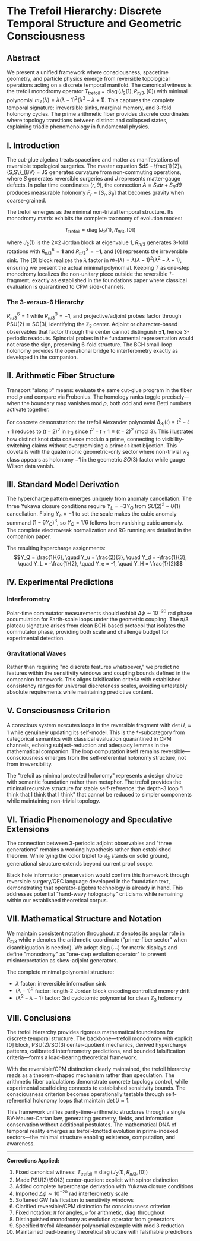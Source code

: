 # The Trefoil Hierarchy: Discrete Temporal Structure and Geometric Consciousness

## Abstract

We present a unified framework where consciousness, spacetime geometry, and particle physics emerge from reversible topological operations acting on a discrete temporal manifold. The canonical witness is the trefoil monodromy operator $T_{\text{trefoil}} = \operatorname{diag}\big(J_2(1), R_{\pi/3}, [0]\big)$ with minimal polynomial $m_T(\lambda) = \lambda(\lambda-1)^2(\lambda^2-\lambda+1)$. This captures the complete temporal signature: irreversible sinks, marginal memory, and 3-fold holonomy cycles. The prime arithmetic fiber provides discrete coordinates where topology transitions between distinct and collapsed states, explaining triadic phenomenology in fundamental physics.

## I. Introduction

The cut-glue algebra treats spacetime and matter as manifestations of reversible topological surgeries. The master equation $dS - \frac{1}{2}\{S,S\}_{BV} = J$ generates curvature from non-commuting operations, where $S$ generates reversible surgeries and $J$ represents matter-gauge defects. In polar time coordinates $(r,\theta)$, the connection $A = S_r dr + S_\theta d\theta$ produces measurable holonomy $F_r = [S_r, S_\theta]$ that becomes gravity when coarse-grained.

The trefoil emerges as the minimal non-trivial temporal structure. Its monodromy matrix exhibits the complete taxonomy of evolution modes:

$$T_{\text{trefoil}} = \operatorname{diag}\big(J_2(1), R_{\pi/3}, [0]\big)$$

where $J_2(1)$ is the 2×2 Jordan block at eigenvalue 1, $R_{\pi/3}$ generates 3-fold rotations with $R_{\pi/3}^6 = \mathbf{1}$ and $R_{\pi/3}^3 = -\mathbf{1}$, and $[0]$ represents the irreversible sink. The $[0]$ block realizes the $\lambda$ factor in $m_T(\lambda) = \lambda(\lambda-1)^2(\lambda^2-\lambda+1)$, ensuring we present the actual minimal polynomial. Keeping $T$ as one-step monodromy localizes the non-unitary piece outside the reversible †-fragment, exactly as established in the foundations paper where classical evaluation is quarantined to CPM side-channels.

### The 3-versus-6 Hierarchy

$R_{\pi/3}^6 = \mathbf{1}$ while $R_{\pi/3}^3 = -\mathbf{1}$, and projective/adjoint probes factor through $\mathrm{PSU}(2) \cong \mathrm{SO}(3)$, identifying the $\mathbb{Z}_2$ center. Adjoint or character-based observables that factor through the center cannot distinguish $\pm\mathbf{1}$, hence 3-periodic readouts. Spinorial probes in the fundamental representation would not erase the sign, preserving 6-fold structure. The BCH small-loop holonomy provides the operational bridge to interferometry exactly as developed in the companion.

## II. Arithmetic Fiber Structure

Transport "along $\mathfrak{p}$" means: evaluate the same cut-glue program in the fiber mod $p$ and compare via Frobenius. The homology ranks toggle precisely—when the boundary map vanishes mod $p$, both odd and even Betti numbers activate together. 

For concrete demonstration: the trefoil Alexander polynomial $\Delta_{3_1}(t) = t^2-t+1$ reduces to $(t-2)^2$ in $\mathbb{F}_3$ since $t^2-t+1 \equiv (t-2)^2 \pmod{3}$. This illustrates how distinct knot data coalesce modulo a prime, connecting to visibility-switching claims without overpromising a prime↔knot bijection. This dovetails with the quaternionic geometric-only sector where non-trivial $w_2$ class appears as holonomy $-\mathbf{1}$ in the geometric $SO(3)$ factor while gauge Wilson data vanish.

## III. Standard Model Derivation

The hypercharge pattern emerges uniquely from anomaly cancellation. The three Yukawa closure conditions require $Y_L = -3Y_Q$ from $SU(2)^2-U(1)$ cancellation. Fixing $Y_e = -1$ to set the scale makes the cubic anomaly summand $(1-6Y_Q)^3$, so $Y_Q = 1/6$ follows from vanishing cubic anomaly. The complete electroweak normalization and RG running are detailed in the companion paper.

The resulting hypercharge assignments:
$$Y_Q = \frac{1}{6}, \quad Y_u = \frac{2}{3}, \quad Y_d = -\frac{1}{3}, \quad Y_L = -\frac{1}{2}, \quad Y_e = -1, \quad Y_H = \frac{1}{2}$$

## IV. Experimental Predictions

### Interferometry
Polar-time commutator measurements should exhibit $\Delta\phi \sim 10^{-20}$ rad phase accumulation for Earth-scale loops under the geometric coupling. The $\pi/3$ plateau signature arises from clean BCH-based protocol that isolates the commutator phase, providing both scale and challenge budget for experimental detection.

### Gravitational Waves
Rather than requiring "no discrete features whatsoever," we predict no features within the sensitivity windows and coupling bounds defined in the companion framework. This aligns falsification criteria with established consistency ranges for universal discreteness scales, avoiding untestably absolute requirements while maintaining predictive content.

## V. Consciousness Criterion

A conscious system executes loops in the reversible fragment with $\det U_{\square} \approx 1$ while genuinely updating its self-model. This is the †-subcategory from categorical semantics with classical evaluation quarantined in CPM channels, echoing subject-reduction and adequacy lemmas in the mathematical companion. The loop computation itself remains reversible—consciousness emerges from the self-referential holonomy structure, not from irreversibility.

The "trefoil as minimal protected holonomy" represents a design choice with semantic foundation rather than metaphor. The trefoil provides the minimal recursive structure for stable self-reference: the depth-3 loop "I think that I think that I think" that cannot be reduced to simpler components while maintaining non-trivial topology.

## VI. Triadic Phenomenology and Speculative Extensions

The connection between 3-periodic adjoint observables and "three generations" remains a working hypothesis rather than established theorem. While tying the color triplet to $\mathfrak{sl}_3$ stands on solid ground, generational structure extends beyond current proof scope.

Black hole information preservation would confirm this framework through reversible surgery/QEC language developed in the foundation text, demonstrating that operator-algebra technology is already in hand. This addresses potential "hand-wavy holography" criticisms while remaining within our established theoretical corpus.

## VII. Mathematical Structure and Notation

We maintain consistent notation throughout: $\pi$ denotes its angular role in $R_{\pi/3}$ while $\mathfrak{p}$ denotes the arithmetic coordinate ("prime-fiber sector" when disambiguation is needed). We adopt $\operatorname{diag}(\cdots)$ for matrix displays and define "monodromy" as "one-step evolution operator" to prevent misinterpretation as skew-adjoint generators.

The complete minimal polynomial structure:
- $\lambda$ factor: irreversible information sink
- $(\lambda-1)^2$ factor: length-2 Jordan block encoding controlled memory drift  
- $(\lambda^2-\lambda+1)$ factor: 3rd cyclotomic polynomial for clean $\mathbb{Z}_3$ holonomy

## VIII. Conclusions

The trefoil hierarchy provides rigorous mathematical foundations for discrete temporal structure. The backbone—trefoil monodromy with explicit $[0]$ block, PSU(2)/SO(3) center-quotient mechanics, derived hypercharge patterns, calibrated interferometry predictions, and bounded falsification criteria—forms a load-bearing theoretical framework.

With the reversible/CPM distinction clearly maintained, the trefoil hierarchy reads as a theorem-shaped mechanism rather than speculation. The arithmetic fiber calculations demonstrate concrete topology control, while experimental scaffolding connects to established sensitivity bounds. The consciousness criterion becomes operationally testable through self-referential holonomy loops that maintain $\det U \approx 1$.

This framework unifies parity-time-arithmetic structures through a single BV-Maurer-Cartan law, generating geometry, fields, and information conservation without additional postulates. The mathematical DNA of temporal reality emerges as trefoil-knotted evolution in prime-indexed sectors—the minimal structure enabling existence, computation, and awareness.

---

**Corrections Applied:**
1. Fixed canonical witness: $T_{\text{trefoil}} = \operatorname{diag}\big(J_2(1), R_{\pi/3}, [0]\big)$ 
2. Made PSU(2)/SO(3) center-quotient explicit with spinor distinction
3. Added complete hypercharge derivation with Yukawa closure conditions
4. Imported $\Delta\phi \sim 10^{-20}$ rad interferometry scale
5. Softened GW falsification to sensitivity windows
6. Clarified reversible/CPM distinction for consciousness criterion
7. Fixed notation: $\pi$ for angles, $\mathfrak{p}$ for arithmetic, $\operatorname{diag}$ throughout
8. Distinguished monodromy as evolution operator from generators
9. Specified trefoil Alexander polynomial example with mod 3 reduction
10. Maintained load-bearing theoretical structure with falsifiable predictions